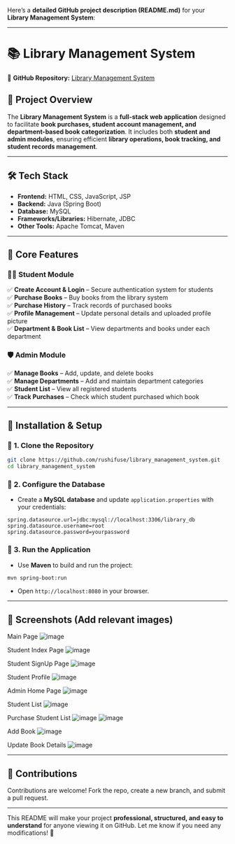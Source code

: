 Here’s a **detailed GitHub project description (README.md)** for your **Library Management System**:  

---

# 📚 **Library Management System**  
🔗 **GitHub Repository:** [Library Management System](https://github.com/rushifuse/library_management_system.git)  

## 📖 **Project Overview**  
The **Library Management System** is a **full-stack web application** designed to facilitate **book purchases, student account management, and department-based book categorization**. It includes both **student and admin modules**, ensuring efficient **library operations, book tracking, and student records management**.  

---

## 🛠️ **Tech Stack**  
- **Frontend:** HTML, CSS, JavaScript, JSP  
- **Backend:** Java (Spring Boot)  
- **Database:** MySQL  
- **Frameworks/Libraries:** Hibernate, JDBC  
- **Other Tools:** Apache Tomcat, Maven  

---

## 🎯 **Core Features**  

### 👨‍🎓 **Student Module**  
✅ **Create Account & Login** – Secure authentication system for students  
✅ **Purchase Books** – Buy books from the library system  
✅ **Purchase History** – Track records of purchased books  
✅ **Profile Management** – Update personal details and uploaded profile picture  
✅ **Department & Book List** – View departments and books under each department  

### 🛡️ **Admin Module**  
✅ **Manage Books** – Add, update, and delete books  
✅ **Manage Departments** – Add and maintain department categories  
✅ **Student List** – View all registered students  
✅ **Track Purchases** – Check which student purchased which book  

---

## 🚀 **Installation & Setup**  

### 🔹 **1. Clone the Repository**  
```bash
git clone https://github.com/rushifuse/library_management_system.git
cd library_management_system
```

### 🔹 **2. Configure the Database**  
- Create a **MySQL database** and update `application.properties` with your credentials:  
```properties
spring.datasource.url=jdbc:mysql://localhost:3306/library_db
spring.datasource.username=root
spring.datasource.password=yourpassword
```

### 🔹 **3. Run the Application**  
- Use **Maven** to build and run the project:  
```bash
mvn spring-boot:run
```
- Open `http://localhost:8080` in your browser.  

---

## 📸 **Screenshots** (Add relevant images)  
Main Page
![image](https://github.com/user-attachments/assets/d4f9aa84-6433-4c2e-810a-440928e77ac1)

Student Index Page
![image](https://github.com/user-attachments/assets/e18cb598-7abe-4a18-8661-3d9f4f405ab9)

Student SignUp Page
![image](https://github.com/user-attachments/assets/6f7ffe07-5ee0-40fc-8fda-a2dceb02d49f)

Student Profile 
![image](https://github.com/user-attachments/assets/29e751f1-b2d5-4814-a288-efd75f8eeb18)

Admin Home Page
![image](https://github.com/user-attachments/assets/155b1b0e-0801-43ad-9178-16ee069cb698)

Student List
![image](https://github.com/user-attachments/assets/d13aa79d-3fea-4eed-9190-67e51a19d2c6)

Purchase Student List
![image](https://github.com/user-attachments/assets/7a2ddac0-7077-4ddb-81fb-09c6f22f6703)
![image](https://github.com/user-attachments/assets/f2bbd814-a3b9-432c-afa5-547ca8a9806a)

Add Book 
![image](https://github.com/user-attachments/assets/489a0b5f-0475-4171-8146-bd89bcdd49c5)

Update Book Details 
![image](https://github.com/user-attachments/assets/17879296-fffb-4acd-b18d-ce1140ea4536)

---

## 🤝 **Contributions**  
Contributions are welcome! Fork the repo, create a new branch, and submit a pull request.  

---

This README will make your project **professional, structured, and easy to understand** for anyone viewing it on GitHub. Let me know if you need any modifications! 🚀
